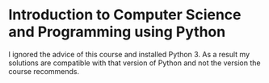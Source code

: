
# Introduction to Computer Science and Programming using Python

I ignored the advice of this course and installed Python 3. As a result my solutions are compatible with that version of Python and not the version the course recommends.
